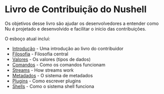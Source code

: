 # Livro de Contribuição do Nushell

Os objetivos desse livro são ajudar os desenvolvedores a entender como Nu é projetado e desenvolvido e facilitar o inicio das contribuições.

O esboço atual incluí:

* [Introdução](introdução.md) - Uma introdução ao livro do contribuidor
* [Filosofia](filosofia.md) - Filosofia central
* [Valores](valores.md) - Os valores (tipos de dados)
* [Comandos](comandos.md) - Como os comandos funcionam
* [Streams](streams.md) - How streams work
* [Metadados](metadados.md) - O sistema de metadados
* [Plugins](plugins.md) - Como escrever plugins
* [Shells](shells.md) - Como o sistema shell funciona